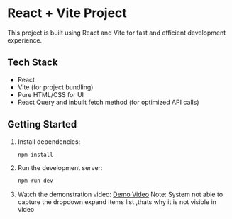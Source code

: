 # React + Vite Project

This project is built using React and Vite for fast and efficient development experience.

## Tech Stack

- React
- Vite (for project bundling)
- Pure HTML/CSS for UI
- React Query and inbuilt fetch method (for optimized API calls)

## Getting Started

1. Install dependencies:
   ```bash
   npm install
   ```

2. Run the development server:
   ```bash
   npm run dev
   ```
3. Watch the demonstration video:
   [Demo Video](https://drive.google.com/file/d/1D3a5svvC0p-7Wa9JNgGkd3UrcFmfMF6Y/view?usp=drive_link)
   Note: System not able to capture the dropdown expand items list ,thats why it is not visible in video
